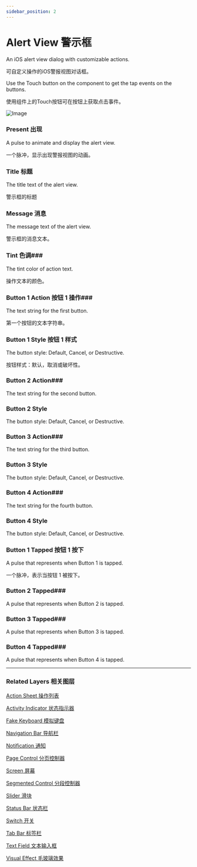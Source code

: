 ```yaml
---
sidebar_position: 2
---
```


# Alert View 警示框

An iOS alert view dialog with customizable actions.

可自定义操作的iOS警报视图对话框。

Use the Touch button on the component to get the tap events on the buttons.

使用组件上的Touch按钮可在按钮上获取点击事件。

![Image](https://s3.us-west-2.amazonaws.com/secure.notion-static.com/2beff53c-ca06-43f4-9150-a30cb78ae638/Untitled.png?X-Amz-Algorithm=AWS4-HMAC-SHA256&X-Amz-Content-Sha256=UNSIGNED-PAYLOAD&X-Amz-Credential=AKIAT73L2G45EIPT3X45%2F20220602%2Fus-west-2%2Fs3%2Faws4_request&X-Amz-Date=20220602T190545Z&X-Amz-Expires=86400&X-Amz-Signature=ee84a85101f2634abdfdb24712c4ff918f80d921182ddb2e9ffa1a29b8c26479&X-Amz-SignedHeaders=host&response-content-disposition=filename%20%3D%22Untitled.png%22&x-id=GetObject)

### Present 出现

A pulse to animate and display the alert view.

一个脉冲，显示出现警报视图的动画。

### Title 标题 

The title text of the alert view.

警示框的标题

### Message 消息

The message text of the alert view.

警示框的消息文本。

### Tint 色调### 

The tint color of action text.

操作文本的颜色。

### Button 1 Action 按钮 1 操作### 

The text string for the first button.

第一个按钮的文本字符串。

### Button 1 Style 按钮 1 样式

The button style: Default, Cancel, or Destructive.

按钮样式：默认，取消或破坏性。

### Button 2 Action### 

The text string for the second button.

### Button 2 Style

The button style: Default, Cancel, or Destructive.

### Button 3 Action### 

The text string for the third button.

### Button 3 Style

The button style: Default, Cancel, or Destructive.

### Button 4 Action### 

The text string for the fourth button.

### Button 4 Style

The button style: Default, Cancel, or Destructive.

### Button 1 Tapped 按钮 1 按下

A pulse that represents when Button 1 is tapped.

一个脉冲，表示当按钮 1 被按下。

### Button 2 Tapped### 

A pulse that represents when Button 2 is tapped.

### Button 3 Tapped### 

A pulse that represents when Button 3 is tapped.

### Button 4 Tapped### 

A pulse that represents when Button 4 is tapped.

------

### Related Layers 相关图层

[Action Sheet 操作列表](./Action%20Sheet.md)

[Activity Indicator 状态指示器](./Activity%20Indicator.md)

[Fake Keyboard 模拟键盘](./Fake%20Keyboard.md)

[Navigation Bar 导航栏](./Navigation%20Bar.md)

[Notification 通知](./Notification.md)

[Page Control 分页控制器](./Page%20Control.md)

[Screen 屏幕](./Screen.md)

[Segmented Control 分段控制器](./Segmented%20Control.md)

[Slider 滑块](./Slider.md)

[Status Bar 状态栏](./Status%20bar.md)

[Switch 开关](./Switch.md)

[Tab Bar 标签栏](./Tab%20Bar.md)

[Text Field 文本输入框](./Text%20Field.md)

[Visual Effect 毛玻璃效果](./Visual%20Effect.md)
